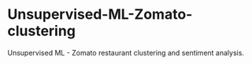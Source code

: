 # Unsupervised-ML-Zomato-clustering
Unsupervised ML - Zomato restaurant clustering and sentiment analysis.

